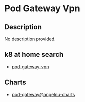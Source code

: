 # Pod Gateway Vpn

## Description

No description provided.

## k8 at home search

- [pod-gateway-vpn](https://nanne.dev/k8s-at-home-search/#/pod-gateway-vpn)

## Charts

- [pod-gateway@angelnu-charts](https://angelnu.github.io/helm-charts/)
